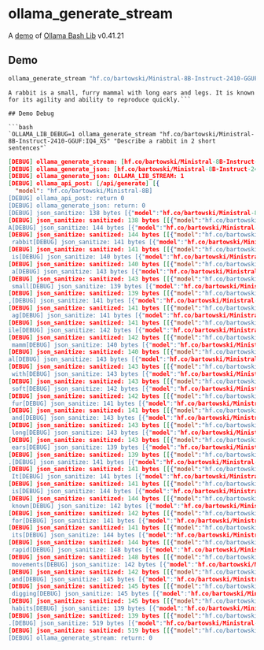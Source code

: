 # ollama_generate_stream

A [demo](../README.md#demos) of [Ollama Bash Lib](https://github.com/attogram/ollama-bash-lib) v0.41.21

## Demo

```bash
ollama_generate_stream "hf.co/bartowski/Ministral-8B-Instruct-2410-GGUF:IQ4_XS" "Describe a rabbit in 2 short sentences"
```
```
A rabbit is a small, furry mammal with long ears and legs. It is known for its agility and ability to reproduce quickly.```

## Demo Debug

```bash
`OLLAMA_LIB_DEBUG=1 ollama_generate_stream "hf.co/bartowski/Ministral-8B-Instruct-2410-GGUF:IQ4_XS" "Describe a rabbit in 2 short sentences"`
```
```json
[DEBUG] ollama_generate_stream: [hf.co/bartowski/Ministral-8B-Instruct-2410-GGUF:IQ4_XS] [Describe a rabbit in 2 short sentences]
[DEBUG] ollama_generate_json: [hf.co/bartowski/Ministral-8B-Instruct-2410-GGUF:IQ4_XS] [Describe a rabbit in 2 short sentences]
[DEBUG] ollama_generate_json: OLLAMA_LIB_STREAM: 1
[DEBUG] ollama_api_post: [/api/generate] [{
  "model": "hf.co/bartowski/Ministral-8B]
[DEBUG] ollama_api_post: return 0
[DEBUG] ollama_generate_json: return: 0
[DEBUG] json_sanitize: 138 bytes [{"model":"hf.co/bartowski/Ministral-8B-Ins]
[DEBUG] json_sanitize: sanitized: 138 bytes [[{"model":"hf.co/bartowski/Ministral-8B-Ins]]
A[DEBUG] json_sanitize: 144 bytes [{"model":"hf.co/bartowski/Ministral-8B-Ins]
[DEBUG] json_sanitize: sanitized: 144 bytes [[{"model":"hf.co/bartowski/Ministral-8B-Ins]]
 rabbit[DEBUG] json_sanitize: 141 bytes [{"model":"hf.co/bartowski/Ministral-8B-Ins]
[DEBUG] json_sanitize: sanitized: 141 bytes [[{"model":"hf.co/bartowski/Ministral-8B-Ins]]
 is[DEBUG] json_sanitize: 140 bytes [{"model":"hf.co/bartowski/Ministral-8B-Ins]
[DEBUG] json_sanitize: sanitized: 140 bytes [[{"model":"hf.co/bartowski/Ministral-8B-Ins]]
 a[DEBUG] json_sanitize: 143 bytes [{"model":"hf.co/bartowski/Ministral-8B-Ins]
[DEBUG] json_sanitize: sanitized: 143 bytes [[{"model":"hf.co/bartowski/Ministral-8B-Ins]]
 small[DEBUG] json_sanitize: 139 bytes [{"model":"hf.co/bartowski/Ministral-8B-Ins]
[DEBUG] json_sanitize: sanitized: 139 bytes [[{"model":"hf.co/bartowski/Ministral-8B-Ins]]
,[DEBUG] json_sanitize: 141 bytes [{"model":"hf.co/bartowski/Ministral-8B-Ins]
[DEBUG] json_sanitize: sanitized: 141 bytes [[{"model":"hf.co/bartowski/Ministral-8B-Ins]]
 ag[DEBUG] json_sanitize: 141 bytes [{"model":"hf.co/bartowski/Ministral-8B-Ins]
[DEBUG] json_sanitize: sanitized: 141 bytes [[{"model":"hf.co/bartowski/Ministral-8B-Ins]]
ile[DEBUG] json_sanitize: 142 bytes [{"model":"hf.co/bartowski/Ministral-8B-Ins]
[DEBUG] json_sanitize: sanitized: 142 bytes [[{"model":"hf.co/bartowski/Ministral-8B-Ins]]
 mamm[DEBUG] json_sanitize: 140 bytes [{"model":"hf.co/bartowski/Ministral-8B-Ins]
[DEBUG] json_sanitize: sanitized: 140 bytes [[{"model":"hf.co/bartowski/Ministral-8B-Ins]]
al[DEBUG] json_sanitize: 143 bytes [{"model":"hf.co/bartowski/Ministral-8B-Ins]
[DEBUG] json_sanitize: sanitized: 143 bytes [[{"model":"hf.co/bartowski/Ministral-8B-Ins]]
 with[DEBUG] json_sanitize: 143 bytes [{"model":"hf.co/bartowski/Ministral-8B-Ins]
[DEBUG] json_sanitize: sanitized: 143 bytes [[{"model":"hf.co/bartowski/Ministral-8B-Ins]]
 soft[DEBUG] json_sanitize: 142 bytes [{"model":"hf.co/bartowski/Ministral-8B-Ins]
[DEBUG] json_sanitize: sanitized: 142 bytes [[{"model":"hf.co/bartowski/Ministral-8B-Ins]]
 fur[DEBUG] json_sanitize: 141 bytes [{"model":"hf.co/bartowski/Ministral-8B-Ins]
[DEBUG] json_sanitize: sanitized: 141 bytes [[{"model":"hf.co/bartowski/Ministral-8B-Ins]]
 and[DEBUG] json_sanitize: 143 bytes [{"model":"hf.co/bartowski/Ministral-8B-Ins]
[DEBUG] json_sanitize: sanitized: 143 bytes [[{"model":"hf.co/bartowski/Ministral-8B-Ins]]
 long[DEBUG] json_sanitize: 143 bytes [{"model":"hf.co/bartowski/Ministral-8B-Ins]
[DEBUG] json_sanitize: sanitized: 143 bytes [[{"model":"hf.co/bartowski/Ministral-8B-Ins]]
 ears[DEBUG] json_sanitize: 139 bytes [{"model":"hf.co/bartowski/Ministral-8B-Ins]
[DEBUG] json_sanitize: sanitized: 139 bytes [[{"model":"hf.co/bartowski/Ministral-8B-Ins]]
.[DEBUG] json_sanitize: 141 bytes [{"model":"hf.co/bartowski/Ministral-8B-Ins]
[DEBUG] json_sanitize: sanitized: 141 bytes [[{"model":"hf.co/bartowski/Ministral-8B-Ins]]
 It[DEBUG] json_sanitize: 141 bytes [{"model":"hf.co/bartowski/Ministral-8B-Ins]
[DEBUG] json_sanitize: sanitized: 141 bytes [[{"model":"hf.co/bartowski/Ministral-8B-Ins]]
 is[DEBUG] json_sanitize: 144 bytes [{"model":"hf.co/bartowski/Ministral-8B-Ins]
[DEBUG] json_sanitize: sanitized: 144 bytes [[{"model":"hf.co/bartowski/Ministral-8B-Ins]]
 known[DEBUG] json_sanitize: 142 bytes [{"model":"hf.co/bartowski/Ministral-8B-Ins]
[DEBUG] json_sanitize: sanitized: 142 bytes [[{"model":"hf.co/bartowski/Ministral-8B-Ins]]
 for[DEBUG] json_sanitize: 141 bytes [{"model":"hf.co/bartowski/Ministral-8B-Ins]
[DEBUG] json_sanitize: sanitized: 141 bytes [[{"model":"hf.co/bartowski/Ministral-8B-Ins]]
 its[DEBUG] json_sanitize: 144 bytes [{"model":"hf.co/bartowski/Ministral-8B-Ins]
[DEBUG] json_sanitize: sanitized: 144 bytes [[{"model":"hf.co/bartowski/Ministral-8B-Ins]]
 rapid[DEBUG] json_sanitize: 148 bytes [{"model":"hf.co/bartowski/Ministral-8B-Ins]
[DEBUG] json_sanitize: sanitized: 148 bytes [[{"model":"hf.co/bartowski/Ministral-8B-Ins]]
 movements[DEBUG] json_sanitize: 142 bytes [{"model":"hf.co/bartowski/Ministral-8B-Ins]
[DEBUG] json_sanitize: sanitized: 142 bytes [[{"model":"hf.co/bartowski/Ministral-8B-Ins]]
 and[DEBUG] json_sanitize: 145 bytes [{"model":"hf.co/bartowski/Ministral-8B-Ins]
[DEBUG] json_sanitize: sanitized: 145 bytes [[{"model":"hf.co/bartowski/Ministral-8B-Ins]]
 digging[DEBUG] json_sanitize: 145 bytes [{"model":"hf.co/bartowski/Ministral-8B-Ins]
[DEBUG] json_sanitize: sanitized: 145 bytes [[{"model":"hf.co/bartowski/Ministral-8B-Ins]]
 habits[DEBUG] json_sanitize: 139 bytes [{"model":"hf.co/bartowski/Ministral-8B-Ins]
[DEBUG] json_sanitize: sanitized: 139 bytes [[{"model":"hf.co/bartowski/Ministral-8B-Ins]]
.[DEBUG] json_sanitize: 519 bytes [{"model":"hf.co/bartowski/Ministral-8B-Ins]
[DEBUG] json_sanitize: sanitized: 519 bytes [[{"model":"hf.co/bartowski/Ministral-8B-Ins]]
[DEBUG] ollama_generate_stream: return: 0
```
